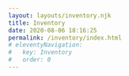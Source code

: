 ```yaml
---
layout: layouts/inventory.njk
title: Inventory
date: 2020-08-06 18:16:25
permalink: /inventory/index.html
# eleventyNavigation:
#   key: Inventory
#   order: 0
---
```


